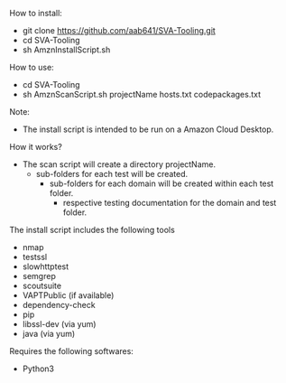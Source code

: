 How to install:
- git clone https://github.com/aab641/SVA-Tooling.git
- cd SVA-Tooling
- sh AmznInstallScript.sh

How to use:
- cd SVA-Tooling
- sh AmznScanScript.sh projectName hosts.txt codepackages.txt

Note:
- The install script is intended to be run on a Amazon Cloud Desktop.

How it works?
- The scan script will create a directory projectName.
  - sub-folders for each test will be created.
    - sub-folders for each domain will be created within each test folder.
      - respective testing documentation for the domain and test folder.

The install script includes the following tools
- nmap
- testssl
- slowhttptest
- semgrep
- scoutsuite
- VAPTPublic (if available)
- dependency-check
- pip
- libssl-dev (via yum)
- java (via yum)

Requires the following softwares:
- Python3
